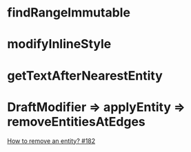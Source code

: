 
# findRangeImmutable

# modifyInlineStyle

# getTextAfterNearestEntity

# DraftModifier => applyEntity => removeEntitiesAtEdges

[How to remove an entity? #182](https://github.com/facebook/draft-js/issues/182)
